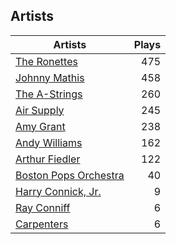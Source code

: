 ## Artists
Artists | Plays 
----- | -----: 
[The Ronettes](/artists/the-ronettes-89545) | 475
[Johnny Mathis](/artists/johnny-mathis-14581) | 458
[The A-Strings](/artists/the-a-strings-30605705) | 260
[Air Supply](/artists/air-supply-2618) | 245
[Amy Grant](/artists/amy-grant-3053) | 238
[Andy Williams](/artists/andy-williams-16425) | 162
[Arthur Fiedler](/artists/arthur-fiedler-122289) | 122
[Boston Pops Orchestra](/artists/boston-pops-orchestra-136372) | 40
[Harry Connick, Jr.](/artists/harry-connick-jr-41411) | 9
[Ray Conniff](/artists/ray-conniff-104848) | 6
[Carpenters](/artists/carpenters-39303) | 6

